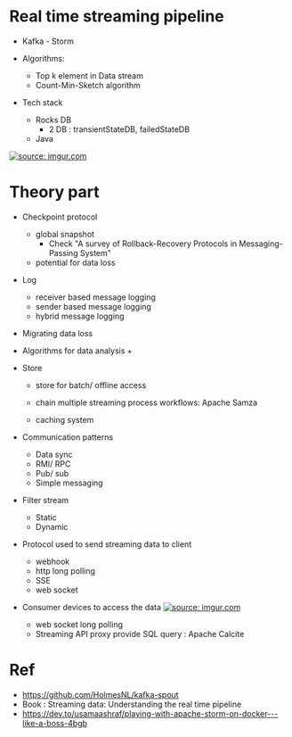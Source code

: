 # Real time streaming pipeline 

+ Kafka - Storm 
+ Algorithms: 
    + Top k element in Data stream 
    + Count-Min-Sketch algorithm 
    


+ Tech stack 
    + Rocks DB 
        + 2 DB : transientStateDB, failedStateDB 
    + Java 


<a href="https://imgur.com/1nIb5rs"><img src="https://i.imgur.com/1nIb5rs.png" title="source: imgur.com" /></a>



# Theory part
+ Checkpoint protocol 
    + global snapshot 
        + Check "A survey of Rollback-Recovery Protocols in Messaging-Passing System"
    + potential for data loss 
+ Log 
    + receiver based message logging 
    + sender based message logging 
    + hybrid message logging 


+ Migrating data loss 

+ Algorithms for data analysis 
    + 

+ Store 
    + store for batch/ offline access 
    + chain multiple streaming process workflows: Apache Samza 

    + caching system 
    

+ Communication patterns 
    + Data sync 
    + RMI/ RPC 
    + Pub/ sub 
    + Simple messaging 
    
+ Filter stream 
    + Static 
    + Dynamic 



+ Protocol used to send streaming data to client 
    + webhook 
    + http long polling 
    + SSE 
    + web socket 




+ Consumer devices to access the data 
<a href="https://imgur.com/3wxosgB"><img src="https://i.imgur.com/3wxosgB.png" title="source: imgur.com" /></a>
    + web socket long polling 
    + Streaming API proxy provide SQL query : Apache Calcite 



# Ref 
+ https://github.com/HolmesNL/kafka-spout 
+ Book : Streaming data: Understanding the real time pipeline 
+ https://dev.to/usamaashraf/playing-with-apache-storm-on-docker---like-a-boss-4bgb 


